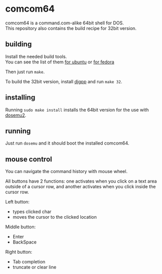 # comcom64

comcom64 is a command.com-alike 64bit shell for DOS.<br/>
This repository also contains the build recipe for 32bit version.

## building

Install the needed build tools.<br/>
You can see the list of them
[for ubuntu](https://github.com/dosemu2/comcom64/blob/master/debian/control#L7-L14)
or
[for fedora](https://github.com/dosemu2/comcom64/blob/master/comcom64.spec.rpkg#L17-L24)

Then just run `make`.

To build the 32bit version, install
[djgpp](https://www.delorie.com/djgpp/)
and run `make 32`.

## installing

Running `sudo make install` installs the 64bit version
for the use with [dosemu2](https://github.com/dosemu2/dosemu2).

## running

Just run `dosemu` and it should boot the installed comcom64.

## mouse control

You can navigate the command history with mouse wheel.

All buttons have 2 functions: one activates when you click on a text
area outside of a cursor row, and another activates when you click
inside the cursor row.

Left button:
  - types clicked char
  - moves the cursor to the clicked location

Middle button:
  - Enter
  - BackSpace

Right button:
  - Tab completion
  - truncate or clear line
